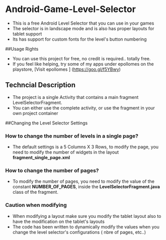 # Android-Game-Level-Selector
* This is a free Android Level Selector that you can use in your games
* The selector is in landscape mode and is also has proper layouts for tablet support
* Its has support for custom fonts for the level's button numbering

##Usage Rights
* You can use this project for free, no credit is required.. totally free.
* If you feel like helping, try some of my apps under epollomes on the playstore, [Visit epollomes ] (https://goo.gl/f5YBwy)

## Techncial Description
* The project is a single Activity that contains a main fragment LevelSelectorFragment.
* You can either use the complete activity, or use the fragment in your own project container

##Changing the Level Selector Settings
### How to change the number of levels in a single page? 
* The default settings is a 5 Columns X 3 Rows, to modify the page, you need to modify the number of widgets in the layout **fragment_single_page.xml**

### How to change the number of pages?
* To modify the number of pages, you need to modify the value of the constant **NUMBER_OF_PAGES**, inside the **LevelSelectorFragment.java** class of the fragment.

### Caution when modifying
* When modifying a layout make sure you modify the tablet layout also to have the modification on the tablet's layouts
* The code has been written to dynamically modify the values when you change the level selector's configurations ( nbre of pages, etc..)

